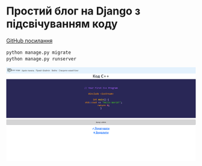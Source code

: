 # Простий блог на Django з підсвічуванням коду

[GitHub посилання](https://github.com/AlexProgramep/DjangoCoderBlog)

```python
python manage.py migrate
python manage.py runserver
```

![Img](https://github.com/AlexProgramep/DjangoCoderBlog/blob/main/DjangoBlog.png)

